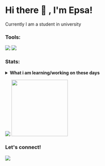 # Hi there 👋 , I'm Epsa!
Currently I am a student in university

### Tools:
<p>
    <img src="https://img.shields.io/badge/Text%20Editor-Visual%20Studio%20Code-blue?&logo=visual%20studio%20code&logoColor=blue" />
    <img src="https://gpvc.arturio.dev/rizkiepsa" />
</p>


### Stats:
<details>
<summary><strong>What i am learning/working on these days</strong></summary>
- 🔭 I’m currently working on Pasundan University </br>
- 🌱 I’m currently learning Java </br>
- 👯 I’m looking to collaborate on ... </br>
- 🤔 I’m looking for help with ... </br>
- 💬 Ask me about ... </br>
- 📫 How to reach me: <a href="mailto:rizkiepsafriansyah@gmail.com">Email me!</a>  </br>
- 😄 Pronouns: he/him </br>
- ⚡ Fun fact: Chess player </br>
</details>

<p>
    <img src="https://github-readme-stats.vercel.app/api?username=rizkiepsa&hide=contribs,prs&show_icons=true&hide_border=true&title_color=000" />
    <img src="https://github-readme-stats.vercel.app/api/top-langs/?username=rizkiepsa&layout=compact" height=180 />
</p>

### Let's connect!
<p>
    <a href="https://https://twitter.com/_epsa" target="blank"><img src="https://img.shields.io/badge/@_epsa-30302f?style=flat&logo=twitter" /></a>
</p>
